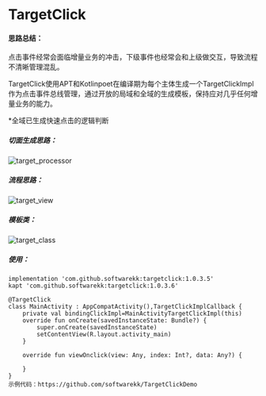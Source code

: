 # TargetClick

#### 思路总结：

​		点击事件经常会面临增量业务的冲击，下级事件也经常会和上级做交互，导致流程不清晰管理混乱。

​		TargetClick使用APT和Kotlinpoet在编译期为每个主体生成一个TargetClickImpl作为点击事件总线管理，通过开放的局域和全域的生成模板，保持应对几乎任何增量业务的能力。

*全域已生成快速点击的逻辑判断

##### 切面生成思路：

![target_processor](http://182.92.164.242:8080/young/target_processor.png)

##### 流程思路：

![target_view](http://182.92.164.242:8080/young/target_view.png)

##### 模板类：

![target_class](http://182.92.164.242:8080/young/target_class.png)

##### 使用：

```
implementation 'com.github.softwarekk:targetclick:1.0.3.5'
kapt 'com.github.softwarekk:targetclick:1.0.3.6'

@TargetClick
class MainActivity : AppCompatActivity(),TargetClickImplCallback {
    private val bindingClickImpl=MainActivityTargetClickImpl(this)
    override fun onCreate(savedInstanceState: Bundle?) {
        super.onCreate(savedInstanceState)
        setContentView(R.layout.activity_main)
    }
	
    override fun viewOnclick(view: Any, index: Int?, data: Any?) {

    }
}
示例代码：https://github.com/softwarekk/TargetClickDemo
```
